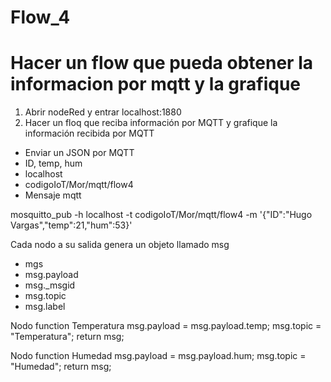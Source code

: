 # Flow_4
# Hacer un flow que pueda obtener la informacion por mqtt y la grafique

1. Abrir nodeRed y entrar localhost:1880
2. Hacer un floq que reciba información por MQTT y grafique la información recibida por MQTT
- Enviar un JSON por MQTT
- ID, temp, hum
- localhost
- codigoIoT/Mor/mqtt/flow4
- Mensaje mqtt


mosquitto_pub -h localhost -t codigoIoT/Mor/mqtt/flow4 -m '{"ID":"Hugo Vargas","temp":21,"hum":53}'

Cada nodo a su salida genera un objeto llamado msg
- mgs
- msg.payload
- msg._msgid
- msg.topic
- msg.label

Nodo function Temperatura
msg.payload = msg.payload.temp;
msg.topic = "Temperatura";
return msg;

Nodo function Humedad
msg.payload = msg.payload.hum;
msg.topic = "Humedad";
return msg;
